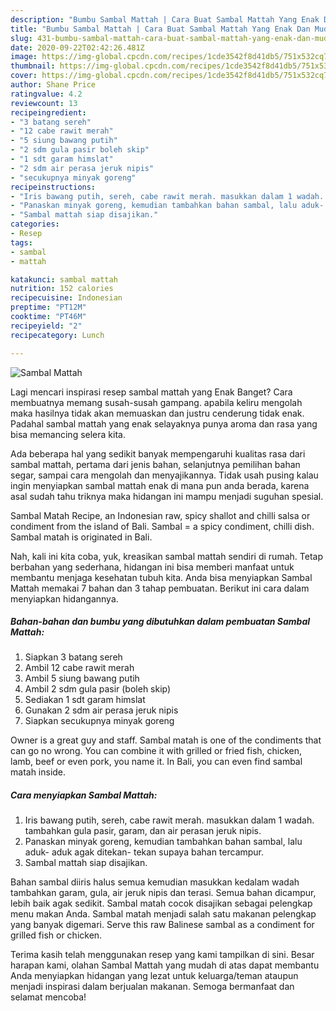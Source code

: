 ```yaml
---
description: "Bumbu Sambal Mattah | Cara Buat Sambal Mattah Yang Enak Dan Mudah"
title: "Bumbu Sambal Mattah | Cara Buat Sambal Mattah Yang Enak Dan Mudah"
slug: 431-bumbu-sambal-mattah-cara-buat-sambal-mattah-yang-enak-dan-mudah
date: 2020-09-22T02:42:26.481Z
image: https://img-global.cpcdn.com/recipes/1cde3542f8d41db5/751x532cq70/sambal-mattah-foto-resep-utama.jpg
thumbnail: https://img-global.cpcdn.com/recipes/1cde3542f8d41db5/751x532cq70/sambal-mattah-foto-resep-utama.jpg
cover: https://img-global.cpcdn.com/recipes/1cde3542f8d41db5/751x532cq70/sambal-mattah-foto-resep-utama.jpg
author: Shane Price
ratingvalue: 4.2
reviewcount: 13
recipeingredient:
- "3 batang sereh"
- "12 cabe rawit merah"
- "5 siung bawang putih"
- "2 sdm gula pasir boleh skip"
- "1 sdt garam himslat"
- "2 sdm air perasa jeruk nipis"
- "secukupnya minyak goreng"
recipeinstructions:
- "Iris bawang putih, sereh, cabe rawit merah. masukkan dalam 1 wadah. tambahkan gula pasir, garam, dan air perasan jeruk nipis."
- "Panaskan minyak goreng, kemudian tambahkan bahan sambal, lalu aduk- aduk agak ditekan- tekan supaya bahan tercampur."
- "Sambal mattah siap disajikan."
categories:
- Resep
tags:
- sambal
- mattah

katakunci: sambal mattah 
nutrition: 152 calories
recipecuisine: Indonesian
preptime: "PT12M"
cooktime: "PT46M"
recipeyield: "2"
recipecategory: Lunch

---
```



![Sambal Mattah](https://img-global.cpcdn.com/recipes/1cde3542f8d41db5/751x532cq70/sambal-mattah-foto-resep-utama.jpg)

Lagi mencari inspirasi resep sambal mattah yang Enak Banget? Cara membuatnya memang susah-susah gampang. apabila keliru mengolah maka hasilnya tidak akan memuaskan dan justru cenderung tidak enak. Padahal sambal mattah yang enak selayaknya punya aroma dan rasa yang bisa memancing selera kita.

Ada beberapa hal yang sedikit banyak mempengaruhi kualitas rasa dari sambal mattah, pertama dari jenis bahan, selanjutnya pemilihan bahan segar, sampai cara mengolah dan menyajikannya. Tidak usah pusing kalau ingin menyiapkan sambal mattah enak di mana pun anda berada, karena asal sudah tahu triknya maka hidangan ini mampu menjadi suguhan spesial.

Sambal Matah Recipe, an Indonesian raw, spicy shallot and chilli salsa or condiment from the island of Bali. Sambal = a spicy condiment, chilli dish. Sambal matah is originated in Bali.


Nah, kali ini kita coba, yuk, kreasikan sambal mattah sendiri di rumah. Tetap berbahan yang sederhana, hidangan ini bisa memberi manfaat untuk membantu menjaga kesehatan tubuh kita. Anda bisa menyiapkan Sambal Mattah memakai 7 bahan dan 3 tahap pembuatan. Berikut ini cara dalam menyiapkan hidangannya.

<!--inarticleads1-->

##### Bahan-bahan dan bumbu yang dibutuhkan dalam pembuatan Sambal Mattah:

1. Siapkan 3 batang sereh
1. Ambil 12 cabe rawit merah
1. Ambil 5 siung bawang putih
1. Ambil 2 sdm gula pasir (boleh skip)
1. Sediakan 1 sdt garam himslat
1. Gunakan 2 sdm air perasa jeruk nipis
1. Siapkan secukupnya minyak goreng


Owner is a great guy and staff. Sambal matah is one of the condiments that can go no wrong. You can combine it with grilled or fried fish, chicken, lamb, beef or even pork, you name it. In Bali, you can even find sambal matah inside. 

<!--inarticleads2-->

##### Cara menyiapkan Sambal Mattah:

1. Iris bawang putih, sereh, cabe rawit merah. masukkan dalam 1 wadah. tambahkan gula pasir, garam, dan air perasan jeruk nipis.
1. Panaskan minyak goreng, kemudian tambahkan bahan sambal, lalu aduk- aduk agak ditekan- tekan supaya bahan tercampur.
1. Sambal mattah siap disajikan.


Bahan sambal diiris halus semua kemudian masukkan kedalam wadah tambahkan garam, gula, air jeruk nipis dan terasi. Semua bahan dicampur, lebih baik agak sedikit. Sambal matah cocok disajikan sebagai pelengkap menu makan Anda. Sambal matah menjadi salah satu makanan pelengkap yang banyak digemari. Serve this raw Balinese sambal as a condiment for grilled fish or chicken. 

Terima kasih telah menggunakan resep yang kami tampilkan di sini. Besar harapan kami, olahan Sambal Mattah yang mudah di atas dapat membantu Anda menyiapkan hidangan yang lezat untuk keluarga/teman ataupun menjadi inspirasi dalam berjualan makanan. Semoga bermanfaat dan selamat mencoba!
